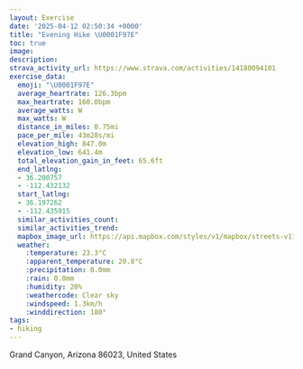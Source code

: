 ```yaml
---
layout: Exercise
date: '2025-04-12 02:50:34 +0000'
title: "Evening Hike \U0001F97E"
toc: true
image:
description:
strava_activity_url: https://www.strava.com/activities/14180094101
exercise_data:
  emoji: "\U0001F97E"
  average_heartrate: 126.3bpm
  max_heartrate: 160.0bpm
  average_watts: W
  max_watts: W
  distance_in_miles: 0.75mi
  pace_per_mile: 43m28s/mi
  elevation_high: 847.0m
  elevation_low: 641.4m
  total_elevation_gain_in_feet: 65.6ft
  end_latlng:
  - 36.200757
  - -112.432132
  start_latlng:
  - 36.197262
  - -112.435915
  similar_activities_count:
  similar_activities_trend:
  mapbox_image_url: https://api.mapbox.com/styles/v1/mapbox/streets-v11/static/path-5+787af2-1.0(k%7B%7C%7BEvsfmTAOIYAODM%40OHI%3FEFCAIMOk%40WIKIi%40IAQS%3FYEe%40EAKIE%3FIBCFKD),pin-s-s+e5b22e(-112.4334,36.19782),pin-s-f+89ae00(-112.43194000000001,36.198580000000014)/auto/800x800?access_token=pk.eyJ1Ijoiam9zaGJlY2ttYW4iLCJhIjoiY205eWR2aDd1MWZ6djJrbXc4a3M0bWZleiJ9.XiG9OWkNcZk2QzjJbxLB4A
  weather:
    :temperature: 23.3°C
    :apparent_temperature: 20.8°C
    :precipitation: 0.0mm
    :rain: 0.0mm
    :humidity: 20%
    :weathercode: Clear sky
    :windspeed: 1.3km/h
    :winddirection: 180°
tags:
- hiking
---
```

Grand Canyon, Arizona 86023, United States
